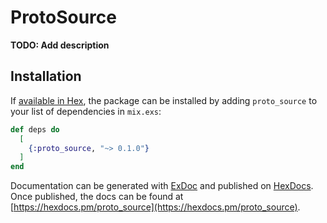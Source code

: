 # ProtoSource

**TODO: Add description**

## Installation

If [available in Hex](https://hex.pm/docs/publish), the package can be installed
by adding `proto_source` to your list of dependencies in `mix.exs`:

```elixir
def deps do
  [
    {:proto_source, "~> 0.1.0"}
  ]
end
```

Documentation can be generated with [ExDoc](https://github.com/elixir-lang/ex_doc)
and published on [HexDocs](https://hexdocs.pm). Once published, the docs can
be found at [https://hexdocs.pm/proto_source](https://hexdocs.pm/proto_source).

